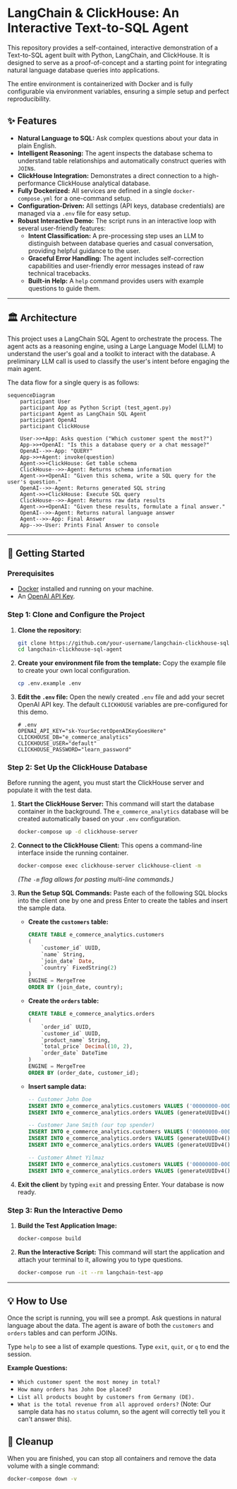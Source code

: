 # LangChain & ClickHouse: An Interactive Text-to-SQL Agent

This repository provides a self-contained, interactive demonstration of a Text-to-SQL agent built with Python, LangChain, and ClickHouse. It is designed to serve as a proof-of-concept and a starting point for integrating natural language database queries into applications.

The entire environment is containerized with Docker and is fully configurable via environment variables, ensuring a simple setup and perfect reproducibility.

## ✨ Features

- **Natural Language to SQL:** Ask complex questions about your data in plain English.
- **Intelligent Reasoning:** The agent inspects the database schema to understand table relationships and automatically construct queries with `JOIN`s.
- **ClickHouse Integration:** Demonstrates a direct connection to a high-performance ClickHouse analytical database.
- **Fully Dockerized:** All services are defined in a single `docker-compose.yml` for a one-command setup.
- **Configuration-Driven:** All settings (API keys, database credentials) are managed via a `.env` file for easy setup.
- **Robust Interactive Demo:** The script runs in an interactive loop with several user-friendly features:
  - **Intent Classification:** A pre-processing step uses an LLM to distinguish between database queries and casual conversation, providing helpful guidance to the user.
  - **Graceful Error Handling:** The agent includes self-correction capabilities and user-friendly error messages instead of raw technical tracebacks.
  - **Built-in Help:** A `help` command provides users with example questions to guide them.

---

## 🏛️ Architecture

This project uses a LangChain SQL Agent to orchestrate the process. The agent acts as a reasoning engine, using a Large Language Model (LLM) to understand the user's goal and a toolkit to interact with the database. A preliminary LLM call is used to classify the user's intent before engaging the main agent.

The data flow for a single query is as follows:

```mermaid
sequenceDiagram
    participant User
    participant App as Python Script (test_agent.py)
    participant Agent as LangChain SQL Agent
    participant OpenAI
    participant ClickHouse

    User->>+App: Asks question ("Which customer spent the most?")
    App->>+OpenAI: "Is this a database query or a chat message?"
    OpenAI-->>-App: "QUERY"
    App->>+Agent: invoke(question)
    Agent->>+ClickHouse: Get table schema
    ClickHouse-->>-Agent: Returns schema information
    Agent->>+OpenAI: "Given this schema, write a SQL query for the user's question."
    OpenAI-->>-Agent: Returns generated SQL string
    Agent->>+ClickHouse: Execute SQL query
    ClickHouse-->>-Agent: Returns raw data results
    Agent->>+OpenAI: "Given these results, formulate a final answer."
    OpenAI-->>-Agent: Returns natural language answer
    Agent-->>-App: Final Answer
    App-->>-User: Prints Final Answer to console
```

---

## 🚀 Getting Started

### Prerequisites

- [Docker](https://www.docker.com/products/docker-desktop/) installed and running on your machine.
- An [OpenAI API Key](https://platform.openai.com/api-keys).

### Step 1: Clone and Configure the Project

1.  **Clone the repository:**

    ```bash
    git clone https://github.com/your-username/langchain-clickhouse-sql-agent.git
    cd langchain-clickhouse-sql-agent
    ```

2.  **Create your environment file from the template:**
    Copy the example file to create your own local configuration.

    ```bash
    cp .env.example .env
    ```

3.  **Edit the `.env` file:**
    Open the newly created `.env` file and add your secret OpenAI API key. The default `CLICKHOUSE` variables are pre-configured for this demo.
    ```
    # .env
    OPENAI_API_KEY="sk-YourSecretOpenAIKeyGoesHere"
    CLICKHOUSE_DB="e_commerce_analytics"
    CLICKHOUSE_USER="default"
    CLICKHOUSE_PASSWORD="learn_password"
    ```

### Step 2: Set Up the ClickHouse Database

Before running the agent, you must start the ClickHouse server and populate it with the test data.

1.  **Start the ClickHouse Server:**
    This command will start the database container in the background. The `e_commerce_analytics` database will be created automatically based on your `.env` configuration.

    ```bash
    docker-compose up -d clickhouse-server
    ```

2.  **Connect to the ClickHouse Client:**
    This opens a command-line interface inside the running container.

    ```bash
    docker-compose exec clickhouse-server clickhouse-client -m
    ```

    _(The `-m` flag allows for pasting multi-line commands.)_

3.  **Run the Setup SQL Commands:**
    Paste each of the following SQL blocks into the client one by one and press Enter to create the tables and insert the sample data.

    - **Create the `customers` table:**

      ```sql
      CREATE TABLE e_commerce_analytics.customers
      (
          `customer_id` UUID,
          `name` String,
          `join_date` Date,
          `country` FixedString(2)
      )
      ENGINE = MergeTree
      ORDER BY (join_date, country);
      ```

    - **Create the `orders` table:**

      ```sql
      CREATE TABLE e_commerce_analytics.orders
      (
          `order_id` UUID,
          `customer_id` UUID,
          `product_name` String,
          `total_price` Decimal(10, 2),
          `order_date` DateTime
      )
      ENGINE = MergeTree
      ORDER BY (order_date, customer_id);
      ```

    - **Insert sample data:**

      ```sql
      -- Customer John Doe
      INSERT INTO e_commerce_analytics.customers VALUES ('00000000-0000-0000-0000-000000000001', 'John Doe', '2025-01-15', 'US');
      INSERT INTO e_commerce_analytics.orders VALUES (generateUUIDv4(), '00000000-0000-0000-0000-000000000001', 'Laptop', 1200.00, '2025-03-20 14:00:00');

      -- Customer Jane Smith (our top spender)
      INSERT INTO e_commerce_analytics.customers VALUES ('00000000-0000-0000-0000-000000000002', 'Jane Smith', '2025-02-10', 'DE');
      INSERT INTO e_commerce_analytics.orders VALUES (generateUUIDv4(), '00000000-0000-0000-0000-000000000002', 'Camera', 950.50, '2025-04-05 11:30:00');
      INSERT INTO e_commerce_analytics.orders VALUES (generateUUIDv4(), '00000000-0000-0000-0000-000000000002', 'Headphones', 250.00, '2025-04-10 09:00:00');

      -- Customer Ahmet Yilmaz
      INSERT INTO e_commerce_analytics.customers VALUES ('00000000-0000-0000-0000-000000000003', 'Ahmet Yilmaz', '2025-03-01', 'TR');
      INSERT INTO e_commerce_analytics.orders VALUES (generateUUIDv4(), '00000000-0000-0000-0000-000000000003', 'Keyboard', 75.25, '2025-05-01 18:00:00');
      ```

4.  **Exit the client** by typing `exit` and pressing Enter. Your database is now ready.

### Step 3: Run the Interactive Demo

1.  **Build the Test Application Image:**

    ```bash
    docker-compose build
    ```

2.  **Run the Interactive Script:**
    This command will start the application and attach your terminal to it, allowing you to type questions.
    ```bash
    docker-compose run -it --rm langchain-test-app
    ```

---

## 💡 How to Use

Once the script is running, you will see a prompt. Ask questions in natural language about the data. The agent is aware of both the `customers` and `orders` tables and can perform JOINs.

Type `help` to see a list of example questions. Type `exit`, `quit`, or `q` to end the session.

**Example Questions:**

- `Which customer spent the most money in total?`
- `How many orders has John Doe placed?`
- `List all products bought by customers from Germany (DE).`
- `What is the total revenue from all approved orders?` (Note: Our sample data has no `status` column, so the agent will correctly tell you it can't answer this).

## 🧹 Cleanup

When you are finished, you can stop all containers and remove the data volume with a single command:

```bash
docker-compose down -v
```
